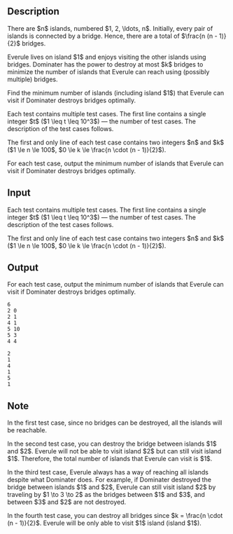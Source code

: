 ## Description

<div><p>There are $n$ islands, numbered $1, 2, \ldots, n$. Initially, every pair of islands is connected by a bridge. Hence, there are a total of $\frac{n (n - 1)}{2}$ bridges. </p><p>Everule lives on island $1$ and enjoys visiting the other islands using bridges. Dominater has the power to destroy at most $k$ bridges to minimize the number of islands that Everule can reach using (possibly multiple) bridges.</p><p>Find the minimum number of islands (including island $1$) that Everule can visit if Dominater destroys bridges optimally.</p></div><div class="input-specification"><p>Each test contains multiple test cases. The first line contains a single integer $t$ ($1 \leq t \leq 10^3$)&nbsp;— the number of test cases. The description of the test cases follows.</p><p>The first and only line of each test case contains two integers $n$ and $k$ ($1 \le n \le 100$, $0 \le k \le \frac{n \cdot (n - 1)}{2}$).</p></div><div class="output-specification"><p>For each test case, output the minimum number of islands that Everule can visit if Dominater destroys bridges optimally.</p></div>

## Input

<p>Each test contains multiple test cases. The first line contains a single integer $t$ ($1 \leq t \leq 10^3$)&nbsp;— the number of test cases. The description of the test cases follows.</p><p>The first and only line of each test case contains two integers $n$ and $k$ ($1 \le n \le 100$, $0 \le k \le \frac{n \cdot (n - 1)}{2}$).</p>

## Output

<p>For each test case, output the minimum number of islands that Everule can visit if Dominater destroys bridges optimally.</p>





```input1|2,4,6
6
2 0
2 1
4 1
5 10
5 3
4 4
```




```output1
2
1
4
1
5
1
```



## Note

<p>In the first test case, since no bridges can be destroyed, all the islands will be reachable.</p><p>In the second test case, you can destroy the bridge between islands $1$ and $2$. Everule will not be able to visit island $2$ but can still visit island $1$. Therefore, the total number of islands that Everule can visit is $1$.</p><p>In the third test case, Everule always has a way of reaching all islands despite what Dominater does. For example, if Dominater destroyed the bridge between islands $1$ and $2$, Everule can still visit island $2$ by traveling by $1 \to 3 \to 2$ as the bridges between $1$ and $3$, and between $3$ and $2$ are not destroyed.</p><p>In the fourth test case, you can destroy all bridges since $k = \frac{n \cdot (n - 1)}{2}$. Everule will be only able to visit $1$ island (island $1$).</p>

